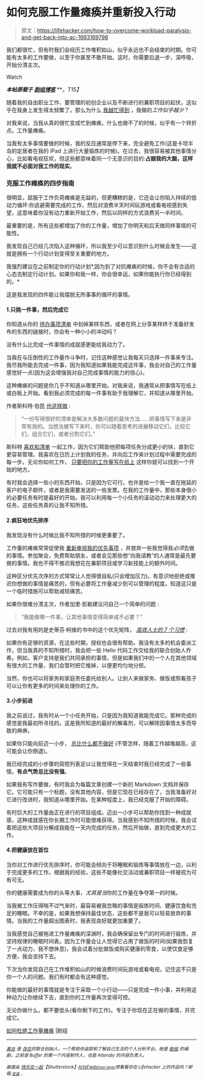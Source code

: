# 如何克服工作量瘫痪并重新投入行动

> 原文：<https://lifehacker.com/how-to-overcome-workload-paralysis-and-get-back-into-ac-1693169798>

我们都很忙，但有时我们会经历工作堆积如山，似乎永远也不会结束的时期。你可能有太多的工作要做，以至于你甚至不敢开始。这时，你需要后退一步，深呼吸，开始分清主次。

Watch

***本帖原载于*** [***剧组博客***](http://blog.pickcrew.com/fighting-workload-paralysis/) ***。*T15】**

随着我的自由职业工作、要管理的初创企业以及不断进行的兼职项目的起伏，这似乎在我身上发生得太频繁了。那么为什么 [我越忙得到](https://lifehacker.com/how-to-escape-the-cult-of-busy-5994072) ，我做的*工作似乎越少*？

对我来说，当我从真的很忙变成忙到瘫痪，什么也做不了的时候，似乎有一个转折点。工作量瘫痪。

当我有太多事情要做的时候，我的反应通常是停下来，完全避免工作(这是卡坦半岛的定居者在我的 iPad 上进行大量锻炼的时候)。在过去，我很容易被其他事情分心，比如看电视狂欢，但这些都意味着同一个无意识的目的:**占据我的大脑，这样我就不必面对我工作的现实**。

### 克服工作瘫痪的四步指南

很明显，屈服于工作负荷瘫痪是无益的，但更糟糕的是，它还会让你陷入持续的低动力循环:你逃避需要完成的工作，然后对浪费半天时间玩游戏或看电视感到失望，这意味着你没有动力重新开始工作，然后以同样的方式浪费另一半时间。

最重要的是，所有这些都增加了你的工作量，增加了你明天和后天做同样事情的可能性。

我发现自己已经几次陷入这种循环，所以我至少可以意识到什么时候会发生——这就是拥有一个行动计划变得至关重要的地方。

我强烈建议在之前制定你的行动计划*,因为到了对抗瘫痪的时候，你不会有合适的心态去制定行动计划。如果你和我一样，你会很幸运，如果你能执行你已经得到的。*

这是我发现的四件能让我摆脱无所事事的循环的事情。

#### 1.只挑一件事，然后完成它

你知道从你的 [待办事项清单](http://blog.pickcrew.com/does-your-to-do-list-make-you-sad-mine-did-until-i-changed-this/) 中划掉某样东西，或者在网上分享某样终于准备好发布的东西的链接时，你会有一种小小的冲动吗？

没有什么比完成一件事情的成就感更能给我动力了。

当我在与压倒性的工作量作斗争时，记住这种感觉让我每天只选择一件事来专注。我尽我所能去完成一件事，因为我知道如果我能完成这件事，我会对自己的工作量感觉好一点(因为这会增强我对自己完成事情的能力的信心)。

这种瘫痪的问题是你几乎不知道从哪里开始。对我来说，我通常从把事情写在纸上或白板上开始。看到我必须完成的每一件事有助于我理解它，并知道从哪里开始。

作者斯科特·伯昆 [也这样做](http://99u.com/workbook/38575/simplify-the-complex-with-nothing-but-a-list) :

> “一份写得很好的清单是解决大多数问题的最快方法……把事情写下来是非常有效的。当想法被写下来时，你可以随着思考的进展移动它们，比较它们，组合它们，或者分割它们。”

斯科特 [喜欢和清单](http://scottberkun.com/2013/make-a-list/) 一起工作，因为它们帮助他把每项任务分成更小的块，直到它更容易管理。我喜欢在日历上计划我的任务，并向后工作来计划过程中需要完成的每一步。无论你如何工作， [只要把你的工作量写在纸上](https://lifehacker.com/back-to-basics-how-to-simplify-your-to-do-list-and-mak-5954123) 这样你就可以找到一个开始的地方。

有时我会选择一些小的东西开始，只是因为它可行。也许是给一个我一直在拖延的客户的电子邮件，或者是我需要发送的一些发票。在我的工作量中，那些本身很小的必要任务有时是最好的开始。我可以利用每一个小任务的滚动动力来处理更大的任务，这些任务真的让我不知所措。

#### 2.疯狂地优先排序

我发现没有什么时候比我不知所措的时候更重要了。

工作量的瘫痪常常促使我 [重新审视我的优先事项](https://lifehacker.com/why-we-brag-about-being-busy-and-how-to-regain-focus-1591590935) ，并放弃一些我觉得我*必须*去做的事情。参加聚会，免费帮助朋友，或者会见那些想“向我请教”的人通常是最先要做的事情。我也不得不推迟我想花在兼职项目或学习新技能上的额外时间。

这种区分优先次序的方式常常让人觉得很自私(只会增加压力)。有意识地拒绝或推迟你想做的事情是痛苦的，但有必要将工作量减少到可以管理的程度。知道这只是一个临时措施可以帮助减轻痛苦。

如果你很难分清主次，作者加里·凯勒建议问自己一个简单的问题 :

> “我能做哪一件事，让其他事情变得简单或不必要？”

过去对我有用的是史蒂芬·柯维的书中的这个优先矩阵， [*高效人士的 7 个习惯*](https://www.stephencovey.com/7habits/7habits.php) :

如果你有足够的资源，在这些时期，授权也会很有帮助。我没有太多的机会委派工作，但当我真的不知所措时，我会把一些 Hello 代码工作交给我的联合创始人乔希。例如，客户支持是我们共同承担的事情，但是如果我们中的一个人在其他领域有很大的工作量，我们会暂时把它推掉，以便更均匀地分担。

当然，你也可以将家务和家庭责任委托给别人。让别人来做家务、做饭或照看孩子可以让你有更多的时间来处理你的工作。

#### 3.小步前进

我之前说过，我有时从一个小任务开始，只是因为我知道我能完成它。那种完成的感觉是我最初所寻找的。这是我所知道的最好的解毒剂，可以解除因事情太多而导致的麻痹。

如果你只能向前迈一小步， [总比什么都不做好](http://justinjackson.ca/how-to-start/) (不管怎样，随着工作越堆越高，这可能会让你倒退)。

我已经完成的小步骤的简短列表足以让我觉得在一天结束时我已经完成了一些事情。**有点气势总比没有强**。

如果我有写作要做，有时我会为每篇文章创建一个新的 Markdown 文档并保存它。它可能只有一个标题，没有其他内容，但是它现在已经存在了，当我准备好对它进行改进时，我知道从哪里开始。在某种程度上，我已经克服了开始的障碍。

有时巨大的工作量由正在进行的项目组成。迈出一小步可以帮助你找到一种成就感，这种成就感在你长期工作时可能很难获得。当我感到不知所措的时候，我会试着把这些大项目分解成我能在一天内完成的任务，然后开始做，直到完成更大的工作。

#### 4.把健康放在首位

当你对工作进行优先排序时，你可能会倾向于将睡眠和锻炼等事情放在一边，以利于完成更多的工作。根据我的经验，这些不能像社交活动或兼职项目一样被视为可有可无。

你的健康需要成为你的头等大事，*尤其是当*你的工作量在争夺第一的时候。

当我被工作压得喘不过气来时，最容易被我忽略的事情是锻炼时间、健康饮食和充足的睡眠。不幸的是，如果我想保持最佳状态，这些都不是我可以轻易放弃的事情。当我的工作量超出图表时，我表现良好就更加重要了。

当我感觉自己被拖进工作量瘫痪的深渊时，我会确保留出专门的时间进行锻炼，并坚持规律的睡眠时间表。因为工作量会让人觉得它占用了做饭的时间(如果我恢复了一点动力，我不想休息)，我会试着分批做饭或购买健康的零食，以使饮食足够方便，我会坚持下去。

下次当你发现自己在工作堆积如山的时候浪费时间玩游戏或看电视，记住这不只是你一个人的问题。我们有时都会有这种感觉。

你能做的最好的事情就是专注于采取一个小行动——只是完成一件小事，并利用这种动力让你继续下去，直到你的工作量再次变得可控。

无论你做什么，都不要低头(看你剩下的工作)。专注于你现在正在做的事情，并完成它。

[如何杜绝工作量瘫痪](http://blog.pickcrew.com/fighting-workload-paralysis/) |剧组

* * *

[<small>*美女*</small>](https://twitter.com/bellebcooper) <small>*是*</small> [<small>*存在*</small>](https://exist.io/)<small>*的联合创始人，一个帮助你追踪和了解自己生活的个人分析平台。她是*</small> [<small>*剧组*</small>](http://pickcrew.com/) <small>*的编剧，之前是 Buffer 的第一个内容制作人，也是 Attendly 的内容负责人。*</small>

<small>*画面由*</small> [<small>*快乐在一起*</small>](http://www.shutterstock.com/pic-202500847/stock-vector-business-woman-in-office-ist-desperated-and-look-very-sick.html?src=ue7LuqGJk2UBZLQzlqW-qQ-3-43)<small>*【Shutterstock】*</small>[*<small>ArtsFwd</small>*](http://artsfwd.org/cleveland-chronicles-the-value-of-innovating-in-phases/)*<small></small>*<small>[*<small>driver layer</small>*](http://driverlayer.com/img/priority/148/any)*想看看你在 Lifehacker 上的作品吗？邮箱* [*<small>安迪</small>*](mailto:andy@lifehacker.com) *<small>。</small>*</small> 

<small></small>